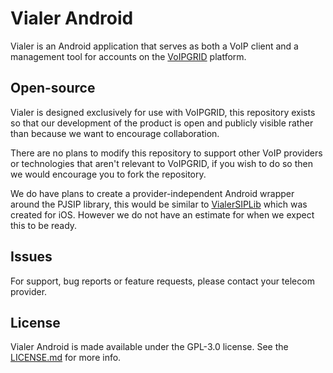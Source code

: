# Vialer Android

Vialer is an Android application that serves as both a VoIP client and a management tool for accounts on the [VoIPGRID](https://voipgrid.nl) platform.

## Open-source

Vialer is designed exclusively for use with VoIPGRID, this repository exists so that our development of the product is open and publicly visible rather than because we want to encourage collaboration.

There are no plans to modify this repository to support other VoIP providers or technologies that aren't relevant to VoIPGRID, if you wish to do so then we would encourage you to fork the repository.

We do have plans to create a provider-independent Android wrapper around the PJSIP library, this would be similar to [VialerSIPLib](https://github.com/VoIPGRID/VialerSIPLib) which was created for iOS. However we do not have an estimate for when we expect this to be ready.

## Issues

For support, bug reports or feature requests, please contact your telecom provider.

## License

Vialer Android is made available under the GPL-3.0 license. See the [LICENSE.md](LICENSE.md) for more info.